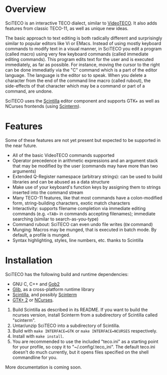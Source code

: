 Overview
========

SciTECO is an interactive TECO dialect, similar to [VideoTECO](http://www.copters.com/teco.html).
It also adds features from classic TECO-11, as well as unique new ideas.

The basic approach to text editing is both radically different and surprisingly similar to popular
editors like Vi or EMacs. Instead of using mostly keyboard commands to modify text in a visual
manner, in SciTECO you edit a program (called macro) using very few keyboard commands (called
immediate editing commands). This program edits text for the user and is executed immediately,
as far as possible. For instance, moving the cursor to the right can be done immediatly via the
"C" command which is a part of the editor language. The language is the editor so to speak.
When you delete a character from the end of the command line macro (called rubout), the
side-effects of that character which may be a command or part of a command, are undone.

SciTECO uses the [Scintilla](http://www.scintilla.org/) editor component and supports
GTK+ as well as NCurses frontends (using [Scinterm](http://foicica.com/scinterm/)).

Features
========

Some of these features are not yet present but expected to be supported in the near future.

* All of the basic VideoTECO commands supported
* Operator precedence in arithmetic expressions and an argument stack that may be modified
  by the user (commands may have more than two arguments)
* Extended Q-Register namespace (arbitrary strings): can be used to build libraries and
  can be abused as a data structure
* Make use of your keyboard's function keys by assigning them to strings inserted into
  the command stream
* Many TECO-11 features, like that most commands have a colon-modified form, string-building
  characters, exotic match characters
* Interactivity: supports filename completion via immediate editing commands (e.g. `<TAB>` in
  commands accepting filenames); immediate searching (similar to search-as-you-type)
* Command rubout: SciTECO can even undo file writes (`EW` command)
* Munging: Macros may be munged, that is executed in batch mode. By default, a profile
  is munged.
* Syntax highlighting, styles, line numbers, etc. thanks to Scintilla

Installation
============

SciTECO has the following build and runtime dependencies:
* GNU C, C++ and [Gob2](http://www.jirka.org/gob.html)
* [Glib](http://developer.gnome.org/glib/), as a cross-platform runtime library
* [Scintilla](http://www.scintilla.org/), and possibly [Scinterm](http://foicica.com/scinterm/)
* [GTK+ 2](http://www.gtk.org/) or [NCurses](http://www.gnu.org/software/ncurses/).

1. Build Scintilla as described in its README. If you want to build the ncurses version,
   install Scinterm from a subdirectory of Scintilla called "scinterm".
2. Untar/unzip SciTECO into a subdirectory of Scintilla.
3. Build with `make INTERFACE=GTK` or `make INTERFACE=NCURSES` respectively.
3. Install with `make install`.
4. You are recommended to use the included "teco.ini" as a starting point for your profile,
   so copy it to "~/.config/.teco_ini". The default teco.ini doesn't do much currently,
   but it opens files specified on the shell commandline for you.

More documentation is coming soon.
